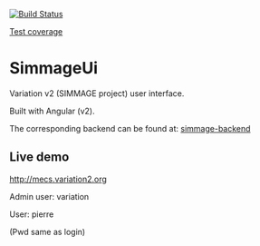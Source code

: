 [![Build Status](https://travis-ci.org/actimeo/simmage-ui.svg?branch=master)](https://travis-ci.org/actimeo/simmage-ui)

[Test coverage](https://codecov.io/gh/actimeo/simmage-ui)

# SimmageUi

Variation v2 (SIMMAGE project) user interface.

Built with Angular (v2).

The corresponding backend can be found at: [simmage-backend](https://github.com/actimeo/simmage-backend)

## Live demo

http://mecs.variation2.org

Admin user: variation

User: pierre

(Pwd same as login)
